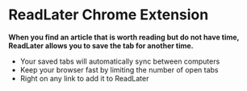 ReadLater Chrome Extension
===========

**When you find an article that is worth reading but do not have time, ReadLater allows you to save the tab for another time.**

 - Your saved tabs will automatically sync between computers
 - Keep your browser fast by limiting the number of open tabs
 - Right on any link to add it to ReadLater